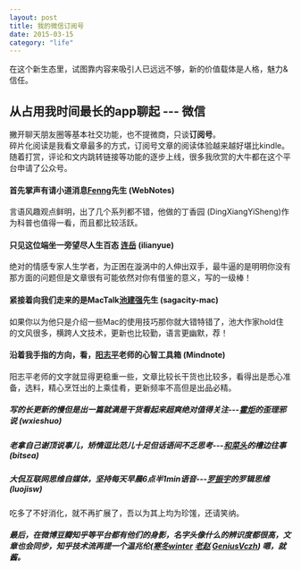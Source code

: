 ```yaml
---
layout: post
title: 我的微信订阅号
date: 2015-03-15
category: "life"
---
```


在这个新生态里，试图靠内容来吸引人已远远不够，新的价值载体是人格，魅力&信任。

## 从占用我时间最长的app聊起 --- 微信

撇开聊天朋友圈等基本社交功能，也不提微商，只谈**订阅号**。<br>
碎片化阅读是我看文章最多的方式，订阅号文章的阅读体验越来越好堪比kindle。随着打赏，评论和文内跳转链接等功能的逐步上线，很多我欣赏的大牛都在这个平台申请了公众号。

#### 首先掌声有请小道消息[Fenng](http://dbanotes.net/)先生 (WebNotes)

言语风趣观点鲜明，出了几个系列都不错，他做的丁香园 (DingXiangYiSheng)作为科普也值得一看，而且都比较活跃。

#### 只见这位端坐一旁望尽人生百态 [连岳](http://t.qq.com/lianyue/mine) (ilianyue)

绝对的情感专家人生学者，为正困在漩涡中的人伸出双手，最牛逼的是明明你没有那方面的问题但是文章很有可能依然对你有借鉴的意义，写的一级棒！

#### 紧接着向我们走来的是MacTalk[池建强](http://macshuo.com/)先生 (sagacity-mac)

如果你以为他只是介绍一些Mac的使用技巧那你就大错特错了，池大作家hold住的文风很多，横跨人文技术，更新也比较勤，语言更幽默，荐！

#### 沿着我手指的方向，看，[阳志平](http://www.yangzhiping.com/)老师的心智工具箱 (Mindnote)

阳志平老师的文字就显得更稳重一些，文章比较长干货也比较多，看得出是悉心准备，选料，精心烹饪出的上乘佳肴，更新频率不高但是出品必精。

##### 写的长更新的慢但是出一篇就满是干货看起来超爽绝对值得关注---[霍炬](http://blog.devep.net/)的歪理邪说 (wxieshuo)

##### 老拿自己谢顶说事儿，矫情逗比范儿十足但话语间不乏思考---[和菜头](http://weibo.com/737747767/)的槽边往事 (bitsea)

##### 大侃互联网思维自媒体，坚持每天早晨6点半1min语音---[罗振宇](http://weibo.com/lzy1973/)的罗辑思维 (luojisw)

吃多了不好消化，就不再扩展了，吾以为其上均为珍馐，还请笑纳。

##### 最后，在微博豆瓣知乎等平台都有他们的身影，名字头像什么的辨识度都很高，文章也会同步，知乎技术流再提一个温兆伦([寒冬winter](http://winter-cn.cnblogs.com/) [老赵](http://blog.zhaojie.me/) [GeniusVczh](http://www.cppblog.com/vczh/)) 嗯，就酱。